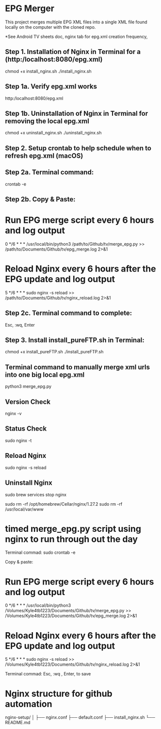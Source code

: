# EPG Merger

This project merges multiple EPG XML files into a single XML file found locally on the computer with the cloned repo.

*See Android TV sheets doc, nginx tab for epg.xml creation frequency,

## Step 1. Installation of Nginx in Terminal for a (http:/localhost:8080/epg.xml)
chmod +x install_nginx.sh
./install_nginx.sh

## Step 1a. Verify epg.xml works
http:/localhost:8080/epg.xml

## Step 1b. Uninstallation of Nginx in Terminal for removing the local epg.xml
chmod +x uninstall_nginx.sh
./uninstall_nginx.sh

## Step 2. Setup crontab to help schedule when to refresh epg.xml (macOS)
## Step 2a. Terminal command:
crontab -e

## Step 2b. Copy & Paste:

# Run EPG merge script every 6 hours and log output
0 */6 * * * /usr/local/bin/python3 /path/to/Github/tv/merge_epg.py >> /path/to/Documents/Github/tv/epg_merge.log 2>&1

# Reload Nginx every 6 hours after the EPG update and log output
5 */6 * * * sudo nginx -s reload >> /path/to/Documents/Github/tv/nginx_reload.log 2>&1

## Step 2c. Terminal command to complete:
Esc, :wq, Enter

## Step 3. Install install_pureFTP.sh in Terminal:
chmod +x install_pureFTP.sh
./install_pureFTP.sh


## Terminal command to manually merge xml urls into one big local epg.xml
python3 merge_epg.py

##  Version Check
nginx -v

##  Status Check
sudo nginx -t

## Reload Nginx
sudo nginx -s reload

## Uninstall Nginx
sudo brew services stop nginx

sudo rm -rf /opt/homebrew/Cellar/nginx/1.27.2
sudo rm -rf /usr/local/var/www












# timed merge_epg.py script using nginx to run through out the day 

Terminal commad:
sudo crontab -e

Copy & paste:
# Run EPG merge script every 6 hours and log output
0 */6 * * * /usr/local/bin/python3 /Volumes/Kyle4tb1223/Documents/Github/tv/merge_epg.py >> /Volumes/Kyle4tb1223/Documents/Github/tv/epg_merge.log 2>&1

# Reload Nginx every 6 hours after the EPG update and log output
5 */6 * * * sudo nginx -s reload >> /Volumes/Kyle4tb1223/Documents/Github/tv/nginx_reload.log 2>&1

Terminal commad:
Esc, :wq , Enter, to save

# Nginx structure for github automation
nginx-setup/
│
├── nginx.conf
├── default.conf
├── install_nginx.sh
└── README.md
